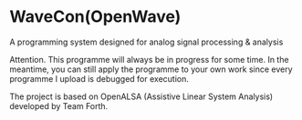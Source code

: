 # WaveCon(OpenWave)
A programming system designed for analog signal processing &amp; analysis

Attention. This programme will always be in progress for some time. In the meantime, you can still apply the programme to your own work since every programme I upload is debugged for execution.

The project is based on OpenALSA (Assistive Linear System Analysis) developed by Team Forth.
